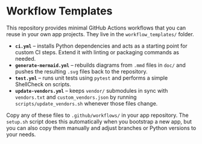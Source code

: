 # Workflow Templates

This repository provides minimal GitHub Actions workflows that you can reuse in your own app projects. They live in the `workflow_templates/` folder.

- **`ci.yml`** – installs Python dependencies and acts as a starting point for custom CI steps. Extend it with linting or packaging commands as needed.
- **`generate-mermaid.yml`** – rebuilds diagrams from `.mmd` files in `doc/` and pushes the resulting `.svg` files back to the repository.
- **`test.yml`** – runs unit tests using `pytest` and performs a simple ShellCheck on scripts.
- **`update-vendors.yml`** – keeps `vendor/` submodules in sync with `vendors.txt` and `custom_vendors.json` by running `scripts/update_vendors.sh` whenever those files change.

Copy any of these files to `.github/workflows/` in your app repository. The `setup.sh` script does this automatically when you bootstrap a new app, but you can also copy them manually and adjust branches or Python versions to your needs.
